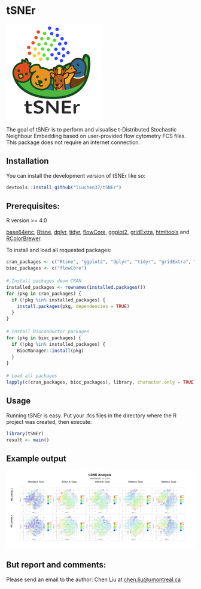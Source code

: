 
# tSNEr

![alt text](https://github.com/liuchen37/Pics/blob/main/tSNEr_logo_small.png?raw=true)

<!-- badges: start -->
<!-- badges: end -->

The goal of tSNEr is to perform and visualise t-Distributed Stochastic Neighbour Embedding based on user-provided flow cytometry FCS files. This package does not require an internet connection.

## Installation

You can install the development version of tSNEr like so:

``` r
devtools::install_github("liuchen37/tSNEr")
```

## Prerequisites:

R version >= 4.0

[base64enc](https://cran.r-project.org/web/packages/base64enc/index.html), [Rtsne](https://github.com/jkrijthe/Rtsne), [dplyr](https://github.com/tidyverse/dplyr), [tidyr](https://github.com/tidyverse/tidyr), [flowCore](https://github.com/RGLab/flowCore), [ggplot2](https://github.com/tidyverse/ggplot2), [gridExtra](https://github.com/sourcechord/GridExtra), [htmltools](https://github.com/rstudio/htmltools) and [RColorBrewer](https://github.com/cran/RColorBrewer).

To install and load all requested packages:

``` r
cran_packages <- c("Rtsne", "ggplot2", "dplyr", "tidyr", "gridExtra", "htmltools", "RColorBrewer", "base64enc")
bioc_packages <- c("flowCore")

# Install packages deom CRAN
installed_packages <- rownames(installed.packages())
for (pkg in cran_packages) {
  if (!pkg %in% installed_packages) {
    install.packages(pkg, dependencies = TRUE)
  }
}

# Install Bioconductor packages
for (pkg in bioc_packages) {
  if (!pkg %in% installed_packages) {
    BiocManager::install(pkg)
  }
}

# Load all packages
lapply(c(cran_packages, bioc_packages), library, character.only = TRUE)
```

## Usage

Running tSNEr is easy. Put your .fcs files in the directory where the R project was created, then execute:

``` r
library(tSNEr)
result <- main()
```

## Example output

![alt text](https://github.com/liuchen37/Pics/blob/main/exp_output_tsner.jpg?raw=true)

## But report and comments:

Please send an email to the author: Chen Liu at chen.liu@umontreal.ca
